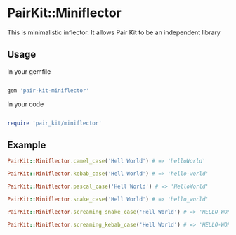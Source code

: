 # PairKit::Miniflector 

This is minimalistic inflector. It allows Pair Kit to be an independent library

## Usage 
   
In your gemfile 

```ruby

gem 'pair-kit-miniflector'

```

In your code 

```ruby

require 'pair_kit/miniflector'

```


## Example

```ruby
PairKit::Miniflector.camel_case('Hell World') # => 'helloWorld'

PairKit::Miniflector.kebab_case('Hell World') # => 'hello-world'

PairKit::Miniflector.pascal_case('Hell World') # => 'HelloWorld'

PairKit::Miniflector.snake_case('Hell World') # => 'hello_world'

PairKit::Miniflector.screaming_snake_case('Hell World') # => 'HELLO_WORLD'

PairKit::Miniflector.screaming_kebab_case('Hell World') # => 'HELLO-WORLD'
```


